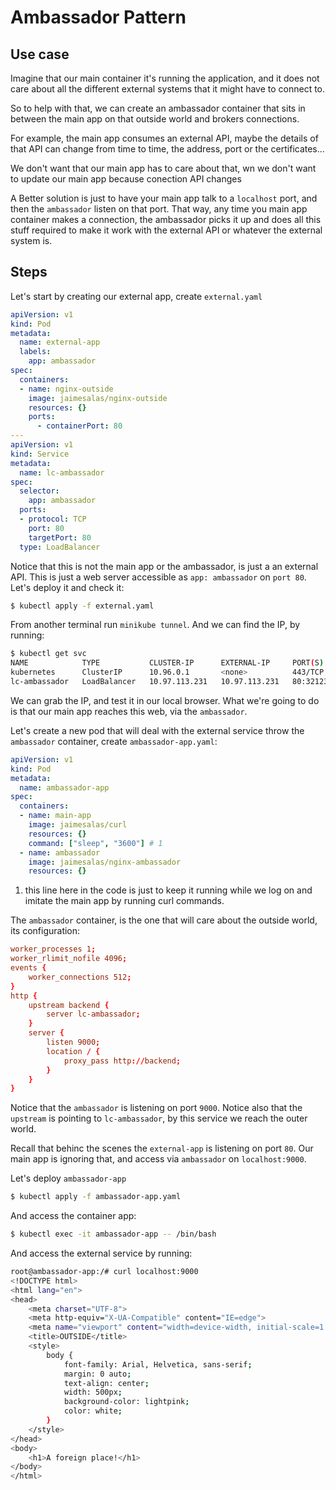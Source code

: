 # Ambassador Pattern

## Use case

Imagine that our main container it's running the application, and it does not care about all the different external systems that it might have to connect to. 

So to help with that, we can create an ambassador container that sits in between the main app on that outside world and brokers connections. 

For example, the main app consumes an external API, maybe the details of that API can change from time to time, the address, port or the certificates... 

We don't want that our main app has to care about that, wn we don't want to update our main app because conection API changes

A Better solution is just to have your main app talk to a `localhost` port, and then the `ambassador` listen on that port. That way, any time you main app container makes a connection, the ambassador picks it up and does all this stuff required to make it work with the external API or whatever the external system is.

## Steps

Let's start by creating our external app, create `external.yaml`

```yaml
apiVersion: v1
kind: Pod
metadata:
  name: external-app
  labels:
    app: ambassador
spec:
  containers:
  - name: nginx-outside
    image: jaimesalas/nginx-outside
    resources: {}
    ports:
      - containerPort: 80
---
apiVersion: v1
kind: Service
metadata:
  name: lc-ambassador
spec:
  selector:
    app: ambassador
  ports:
  - protocol: TCP
    port: 80
    targetPort: 80
  type: LoadBalancer


```

Notice that this is not the main app or the ambassador, is just a an external API. This is just a web server accessible as `app: ambassador` on `port 80`. Let's deploy it and check it:

```bash
$ kubectl apply -f external.yaml
```

From another terminal run `minikube tunnel`. And we can find the IP, by running:

```bash
$ kubectl get svc
NAME            TYPE           CLUSTER-IP      EXTERNAL-IP     PORT(S)        AGE
kubernetes      ClusterIP      10.96.0.1       <none>          443/TCP        59d
lc-ambassador   LoadBalancer   10.97.113.231   10.97.113.231   80:32123/TCP   98s
```

We can grab the IP, and test it in our local browser. What we're  going to do is that our main app reaches this web, via the `ambassador`.

Let's create a new pod that will deal with the external service throw the `ambassador` container, create `ambassador-app.yaml`:

```yaml
apiVersion: v1
kind: Pod
metadata:
  name: ambassador-app
spec:
  containers:
  - name: main-app
    image: jaimesalas/curl
    resources: {}
    command: ["sleep", "3600"] # 1
  - name: ambassador
    image: jaimesalas/nginx-ambassador
    resources: {}
```

1. this line here in the code is just to keep it running while we log on and imitate the main app by running curl commands.

The `ambassador` container, is the one that will care about the outside world, its configuration:

```conf
worker_processes 1;
worker_rlimit_nofile 4096;
events {
    worker_connections 512;
}
http {
    upstream backend {
        server lc-ambassador;
    }
    server {
        listen 9000;
        location / {
            proxy_pass http://backend;
        }
    }
}
```

Notice that the `ambassador` is listening on port `9000`. Notice also that the `upstream` is pointing to `lc-ambassador`, by this service we reach the outer world. 

Recall that behinc the scenes the `external-app` is listening on port `80`. Our main app is ignoring that, and access via `ambassador` on `localhost:9000`.

Let's deploy `ambassador-app`

```bash
$ kubectl apply -f ambassador-app.yaml
```

And access the container app:

```bash
$ kubectl exec -it ambassador-app -- /bin/bash
```

And access the external service by running:

```bash
root@ambassador-app:/# curl localhost:9000
<!DOCTYPE html>
<html lang="en">
<head>
    <meta charset="UTF-8">
    <meta http-equiv="X-UA-Compatible" content="IE=edge">
    <meta name="viewport" content="width=device-width, initial-scale=1.0">
    <title>OUTSIDE</title>
    <style>
        body {
            font-family: Arial, Helvetica, sans-serif;
            margin: 0 auto;
            text-align: center;
            width: 500px;
            background-color: lightpink;
            color: white;
        }
    </style>
</head>
<body>
    <h1>A foreign place!</h1>
</body>
</html>
```
